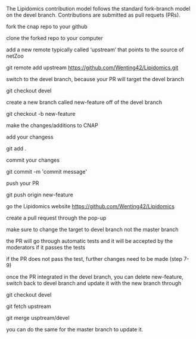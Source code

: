 The Lipidomics contribution model follows the standard fork-branch model on the devel branch. Contributions are submitted as pull requets (PRs).

fork the cnap repo to your github

clone the forked repo to your computer

add a new remote typically called ‘upstream’ that points to the source of netZoo

git remote add upstream https://github.com/Wenting42/Lipidomics.git

switch to the devel branch, because your PR will target the devel branch

git checkout devel

create a new branch called new-feature off of the devel branch

git checkout -b new-feature

make the changes/additions to CNAP

add your changess

git add .

commit your changes

git commit -m 'commit message'

push your PR

git push origin new-feature

go the Lipidomics website https://github.com/Wenting42/Lipidomics

create a pull request through the pop-up

make sure to change the target to devel branch not the master branch

the PR will go through automatic tests and it will be accepted by the moderators if it passes the tests

if the PR does not pass the test, further changes need to be made (step 7-9)

once the PR integrated in the devel branch, you can delete new-feature, switch back to devel branch and update it with the new branch through

git checkout devel

git fetch upstream

git merge usptream/devel

you can do the same for the master branch to update it.

